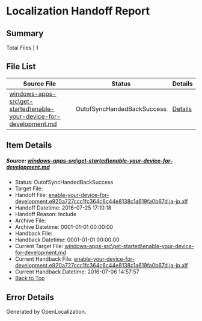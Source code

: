 # <a name='report-top'></a> Localization Handoff Report

## Summary
 Total Files | 1

## File List
 Source File | Status | Details 
 ----------- | ------ | ------- 
 [windows-apps-src\get-started\enable-your-device-for-development.md](https://github.com/Microsoft/windows-apps/blob/2c0620fd3b1bb1cfb4b7ec1470a855e08da05f1d/windows-apps-src/get-started/enable-your-device-for-development.md) | OutofSyncHandedBackSuccess | [Details](#9ca48ec9b23603b7c7dc7d50bc6d6bb19791e7cc2311)

## Item Details
##### <a name='9ca48ec9b23603b7c7dc7d50bc6d6bb19791e7cc2311'></a> Source: [windows-apps-src\get-started\enable-your-device-for-development.md](https://github.com/Microsoft/windows-apps/blob/2c0620fd3b1bb1cfb4b7ec1470a855e08da05f1d/windows-apps-src/get-started/enable-your-device-for-development.md)
* Status: OutofSyncHandedBackSuccess
* Target File: 
* Handoff File: [enable-your-device-for-development.e920a727ccc1fc364c6c44e8138c1a619fa0b67d.ja-jp.xlf](https://github.com/Microsoft/WDG.handoff/blob/d50c3e6b39a22dda73eaca3194fac2c678bc87a5/ol-handoff/Microsoft/windows-apps.ja-jp/master/enable-your-device-for-development.e920a727ccc1fc364c6c44e8138c1a619fa0b67d.ja-jp.xlf)
* Handoff Datetime: 2016-07-25 17:10:18
* Handoff Reason: Include
* Archive File: 
* Archive Datetime: 0001-01-01 00:00:00
* Handback File: 
* Handback Datetime: 0001-01-01 00:00:00
* Current Target File: [windows-apps-src\get-started\enable-your-device-for-development.md](https://github.com/Microsoft/windows-apps.ja-jp/blob/50184089ee68f46cd2f416adf3a3994777b91210/windows-apps-src/get-started/enable-your-device-for-development.md)
* Current Handback File: [enable-your-device-for-development.e920a727ccc1fc364c6c44e8138c1a619fa0b67d.ja-jp.xlf](https://github.com/Microsoft/WDG.handback/blob/4b30c8e256811740592ee2bde985c1f06955abde/ol-handback/Microsoft/windows-apps.ja-jp/master/enable-your-device-for-development.e920a727ccc1fc364c6c44e8138c1a619fa0b67d.ja-jp.xlf)
* Current Handback Datetime: 2016-07-06 14:57:57
* [Back to Top](#report-top)


## Error Details

Generated by OpenLocalization.
